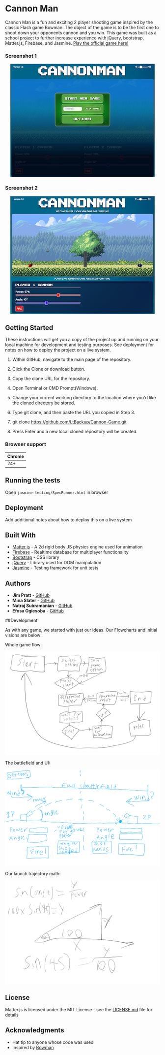 # Cannon Man

Cannon Man is a fun and exciting 2 player shooting game inspired by the classic Flash game Bowman. The object of the game is to be the first one to shoot down your opponents cannon and you win. This game was built as a school project to further increase experience with jQuery, bootstrap, Matter.js, Firebase, and Jasmine. [Play the official game here!](https://ltbackup.github.io/Cannon-Game/)

### Screenshot 1

<p align="center">
  <img src="assets/images/cmScreen1.png" alt="Cannon Man Screenshot 1"/>
</p>

### Screenshot 2

<p align="center">
  <img src="assets/images/cmScreen2.png" alt="Cannon Man Screenshot 2"/>
</p>

## Getting Started

These instructions will get you a copy of the project up and running on your local machine for development and testing purposes. See deployment for notes on how to deploy the project on a live system.

1. Within GitHub, navigate to the main page of the repository.

2. Click the Clone or download button.

3. Copy the clone URL for the repository.

4. Open Terminal or CMD Prompt(Windows).

5. Change your current working directory to the location where you'd like the cloned directory be stored.

6. Type git clone, and then paste the URL you copied in Step 3.

7. git clone https://github.com/LtBackup/Cannon-Game.git

8. Press Enter and a new local cloned repository will be created. 

### Browser support

| Chrome | 
| --- | 
| 24+ | 

## Running the tests

Open `jasmine-testing/SpecRunner.html` in browser

## Deployment

Add additional notes about how to deploy this on a live system

## Built With

* [Matter.js](http://brm.io/matter-js/) - A 2d rigid body JS physics engine used for animation
* [Firebase](https://rometools.github.io/rome/) - Realtime database for multiplayer functionality
* [Bootstrap](http://www.dropwizard.io/1.0.2/docs/) - CSS library
* [jQuery](https://maven.apache.org/) - Library used for DOM manipulation
* [Jasmine](https://rometools.github.io/rome/) - Testing framework for unit tests

## Authors

* **Jim Pratt** - [GitHub](https://github.com/LtBackup)
* **Mina Slater** - [GitHub](https://github.com/minaslater)
* **Natraj Subramanian** - [GitHub](https://github.com/natraj-s)
* **Efosa Ogiesoba** - [GitHub](https://github.com/eogiesoba)

##Development

As with any game, we started with just our ideas. Our Flowcharts and initial visions are below:

Whole game flow:
<p align="center">
  <img src="planning/flowcharts/WholeFlow.png" alt="Cannon Man Flow Chart"/>
</p>

The battlefield and UI:
<p align="center">
  <img src="planning/wireframes/BasicUI.png" alt="Cannon Man UI Sketch"/>
</p>

Our launch trajectory math:
<p align="center">
  <img src="planning/wireframes/Trig.png" alt="Cannon Man Trigonometry"/>
</p>

## License

Matter.js is licensed under the MIT License - see the [LICENSE.md](LICENSE.md) file for details

## Acknowledgments

* Hat tip to anyone whose code was used
* Inspired by [Bowman](http://www.crazygames.com/game/bowman-2)
